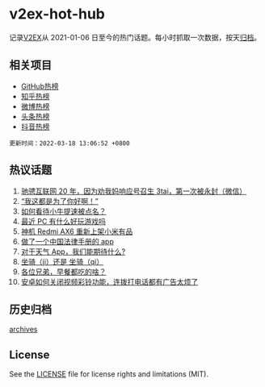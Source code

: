 # v2ex-hot-hub

 记录[V2EX](https://www.v2ex.com/)从 2021-01-06 日至今的热门话题。每小时抓取一次数据，按天[归档](archives)。
 
 ## 相关项目

- [GitHub热榜](https://github.com/lonnyzhang423/github-hot-hub)
- [知乎热榜](https://github.com/lonnyzhang423/zhihu-hot-hub)
- [微博热榜](https://github.com/lonnyzhang423/weibo-hot-hub)
- [头条热榜](https://github.com/lonnyzhang423/toutiao-hot-hub)
- [抖音热榜](https://github.com/lonnyzhang423/douyin-hot-hub)


 `更新时间：2022-03-18 13:06:52 +0800`

## 热议话题

1. [驰骋互联网 20 年，因为劝我妈响应号召生 3tai，第一次被永封（微信）](https://www.v2ex.com/t/841177)
1. [“我这都是为了你好啊！”](https://www.v2ex.com/t/841054)
1. [如何看待小牛提速被点名？](https://www.v2ex.com/t/841169)
1. [最近 PC 有什么好玩游戏吗](https://www.v2ex.com/t/840994)
1. [神机 Redmi AX6 重新上架小米有品](https://www.v2ex.com/t/841070)
1. [做了一个中国法律手册的 app](https://www.v2ex.com/t/841041)
1. [对于天气 App，我们能期待什么?](https://www.v2ex.com/t/841058)
1. [坐骑（ji）还是 坐骑（qi）](https://www.v2ex.com/t/841179)
1. [各位兄弟，早餐都吃的啥？](https://www.v2ex.com/t/841202)
1. [安卓如何关闭视频彩铃功能，连拨打电话都有广告太烦了](https://www.v2ex.com/t/841003)

## 历史归档

[archives](archives)

## License

See the [LICENSE](LICENSE) file for license rights and limitations (MIT).

